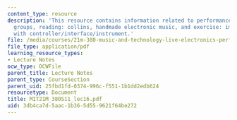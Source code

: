 ```yaml
---
content_type: resource
description: 'This resource contains information related to performance frameworks
  groups, reading: collins, handmade electronic music, and exercise: improvisation
  with controller/interface/instrument.'
file: /media/courses/21m-380-music-and-technology-live-electronics-performance-practices-spring-2011/3db4ca7d5aac1b365d559621f64be272_MIT21M_380S11_lec16.pdf
file_type: application/pdf
learning_resource_types:
- Lecture Notes
ocw_type: OCWFile
parent_title: Lecture Notes
parent_type: CourseSection
parent_uid: 25fbd1fd-0374-996c-f551-1b1dd2edb624
resourcetype: Document
title: MIT21M_380S11_lec16.pdf
uid: 3db4ca7d-5aac-1b36-5d55-9621f64be272
---
```

